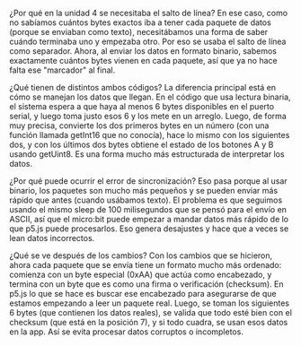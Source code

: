 ¿Por qué en la unidad 4 se necesitaba el salto de línea?
En ese caso, como no sabíamos cuántos bytes exactos iba a tener cada paquete de datos (porque se enviaban como texto), necesitábamos una forma de saber cuándo terminaba uno y empezaba otro. Por eso se usaba el salto de línea como separador. Ahora, al enviar los datos en formato binario, sabemos exactamente cuántos bytes vienen en cada paquete, así que ya no hace falta ese "marcador" al final.

¿Qué tienen de distintos ambos códigos?
La diferencia principal está en cómo se manejan los datos que llegan. En el código que usa lectura binaria, el sistema espera a que haya al menos 6 bytes disponibles en el puerto serial, y luego toma justo esos 6 y los mete en un arreglo. Luego, de forma muy precisa, convierte los dos primeros bytes en un número (con una función llamada getInt16 que no conocía), hace lo mismo con los siguientes dos, y con los últimos dos bytes obtiene el estado de los botones A y B usando getUint8. Es una forma mucho más estructurada de interpretar los datos.

¿Por qué puede ocurrir el error de sincronización?
Eso pasa porque al usar binario, los paquetes son mucho más pequeños y se pueden enviar más rápido que antes (cuando usábamos texto). El problema es que seguimos usando el mismo sleep de 100 milisegundos que se pensó para el envío en ASCII, así que el micro:bit puede empezar a mandar datos más rápido de lo que p5.js puede procesarlos. Eso genera desajustes y hace que a veces se lean datos incorrectos.

¿Qué se ve después de los cambios?
Con los cambios que se hicieron, ahora cada paquete que se envía tiene un formato mucho más ordenado: comienza con un byte especial (0xAA) que actúa como encabezado, y termina con un byte que es como una firma o verificación (checksum). En p5.js lo que se hace es buscar ese encabezado para asegurarse de que estamos empezando a leer un paquete real. Luego, se toman los siguientes 6 bytes (que contienen los datos reales), se valida que todo esté bien con el checksum (que está en la posición 7), y si todo cuadra, se usan esos datos en la app. Así se evita procesar datos corruptos o incompletos.
